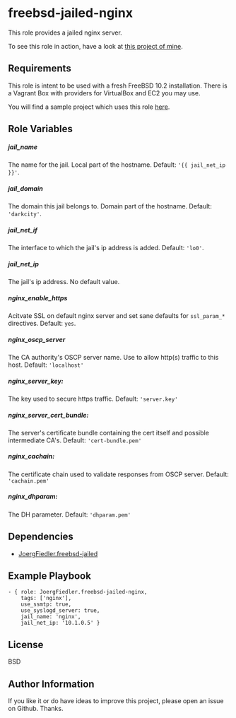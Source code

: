 freebsd-jailed-nginx
=========

This role provides a jailed nginx server.

To see this role in action, have a look at [this project of mine](https://github.com/JoergFiedler/freebsd-ansible-demo).

Requirements
------------

This role is intent to be used with a fresh FreeBSD 10.2 installation. There is a Vagrant Box with providers for VirtualBox and EC2 you may use.

You will find a sample project which uses this role [here](https://github.com/JoergFiedler/freebsd-ansible-demo).

Role Variables
--------------

##### jail_name

The name for the jail. Local part of the hostname. Default: `'{{ jail_net_ip }}'`.

##### jail_domain

The domain this jail belongs to. Domain part of the hostname. Default: `'darkcity'`.

##### jail_net_if

The interface to which the jail's ip address is added. Default: `'lo0'`.

##### jail_net_ip

The jail's ip address. No default value.

##### nginx_enable_https

Acitvate SSL on default nginx server and set sane defaults for `ssl_param_*` directives. Default: `yes`.

##### nginx_oscp_server

The CA authority's OSCP server name. Use to allow http(s) traffic to this host. Default: `'localhost'`

##### nginx_server_key:

The key used to secure https traffic. Default: `'server.key'`

##### nginx_server_cert_bundle:

The server's certificate bundle containing the cert itself and possible intermediate CA's. Default: `'cert-bundle.pem'`

##### nginx_cachain:

The certificate chain used to validate responses from OSCP server. Default: `'cachain.pem'`

##### nginx_dhparam:

The DH parameter. Default: `'dhparam.pem'`

Dependencies
------------

- [JoergFiedler.freebsd-jailed](https://galaxy.ansible.com/detail#/role/6599)

Example Playbook
----------------

    - { role: JoergFiedler.freebsd-jailed-nginx,
        tags: ['nginx'],
        use_ssmtp: true,
        use_syslogd_server: true,
        jail_name: 'nginx',
        jail_net_ip: '10.1.0.5' }

License
-------

BSD

Author Information
------------------

If you like it or do have ideas to improve this project, please open an issue on Github. Thanks.

